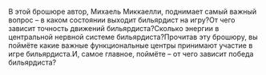 <!--2024-03-23 18:32:59-->
В этой брошюре автор, Михаель Миккаелли, поднимает самый важный вопрос – в каком состоянии выходит бильярдист на игру?От чего зависит точность движений бильярдиста?Сколько энергии в центральной нервной системе бильярдиста?Прочитав эту брошюру, вы поймёте какие важные функциональные центры принимают участие в игре бильярдиста.И, самое главное, поймёте – от чего зависит победа бильярдиста?